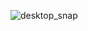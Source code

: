 


![desktop_snap](https://user-images.githubusercontent.com/111229378/209337785-cb018247-f74a-4f69-ae80-448c113b9e87.png)
